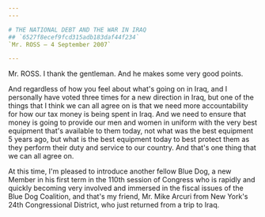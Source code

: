 ```yaml
---
---

# THE NATIONAL DEBT AND THE WAR IN IRAQ
## `6527f8ecef9fcd315adb183daf44f234`
`Mr. ROSS — 4 September 2007`

---
```



Mr. ROSS. I thank the gentleman. And he makes some very good points.

And regardless of how you feel about what's going on in Iraq, and I 
personally have voted three times for a new direction in Iraq, but one 
of the things that I think we can all agree on is that we need more 
accountability for how our tax money is being spent in Iraq. And we 
need to ensure that money is going to provide our men and women in 
uniform with the very best equipment that's available to them today, 
not what was the best equipment 5 years ago, but what is the best 
equipment today to best protect them as they perform their duty and 
service to our country. And that's one thing that we can all agree on.

At this time, I'm pleased to introduce another fellow Blue Dog, a new 
Member in his first term in the 110th session of Congress who is 
rapidly and quickly becoming very involved and immersed in the fiscal 
issues of the Blue Dog Coalition, and that's my friend, Mr. Mike Arcuri 
from New York's 24th Congressional District, who just returned from a 
trip to Iraq.